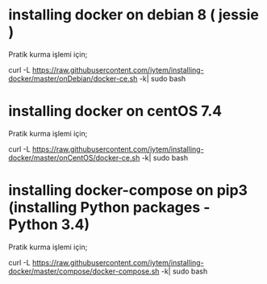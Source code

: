 # installing docker on debian 8 ( jessie )

Pratik kurma işlemi için;

curl -L https://raw.githubusercontent.com/iytem/installing-docker/master/onDebian/docker-ce.sh -k| sudo bash

# installing docker on centOS 7.4

Pratik kurma işlemi için;

curl -L https://raw.githubusercontent.com/iytem/installing-docker/master/onCentOS/docker-ce.sh -k| sudo bash

# installing docker-compose on pip3 (installing Python packages - Python 3.4)

Pratik kurma işlemi için;

curl -L https://raw.githubusercontent.com/iytem/installing-docker/master/compose/docker-compose.sh -k| sudo bash
